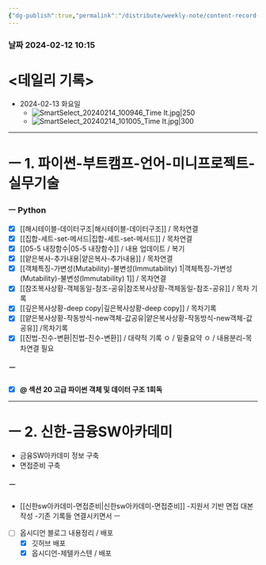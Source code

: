 ```yaml
---
{"dg-publish":true,"permalink":"/distribute/weekly-note/content-record-folder/2024-02-11-w2/","tags":["데일리-주간-기록"],"noteIcon":""}
---
```


### 날짜 2024-02-12 10:15

# <데일리 기록> 

- 2024-02-13 화요일
	- ![SmartSelect_20240214_100946_Time It.jpg|250](/img/user/%EC%B2%A8%EB%B6%80%ED%8C%8C%EC%9D%BC/SmartSelect_20240214_100946_Time%20It.jpg)
	- ![SmartSelect_20240214_101005_Time It.jpg|300](/img/user/%EC%B2%A8%EB%B6%80%ED%8C%8C%EC%9D%BC/SmartSelect_20240214_101005_Time%20It.jpg)


-------------------------------

# ㅡ 1. 파이썬-부트캠프-언어-미니프로젝트-실무기술

### ㅡ Python
- [x] [[해시테이블-데이터구조\|해시테이블-데이터구조]] / 목차연결
- [x] [[집합-세트-set-메서드\|집합-세트-set-메서드]] / 목차연결
- [x] [[05-5 내장함수\|05-5 내장함수]] / 내용 업데이트 / 복기
- [x] [[얕은복사-추가내용\|얕은복사-추가내용]] / 목차연결
- [x] [[객체특징-가변성(Mutability)-불변성(Immutability) 1\|객체특징-가변성(Mutability)-불변성(Immutability) 1]] / 목차연결
- [x] [[참조복사상황-객체동일-참조-공유\|참조복사상황-객체동일-참조-공유]] / 목차 기록
- [x] [[깊은복사상황-deep copy\|깊은복사상황-deep copy]] / 목차기록
- [x] [[얕은복사상황-작동방식-new객체-값공유\|얕은복사상황-작동방식-new객체-값공유]] /목차기록
- [x] [[진법-진수-변환\|진법-진수-변환]] / 대략적 기록 ㅇ / 밑줄요약 ㅇ / 내용분리-목차연결 필요

##### ㅡ 
- [x] **@ 섹션 20 고급 파이썬 객체 및 데이터 구조 1회독**

---
# ㅡ 2. 신한-금융SW아카데미
- 금융SW아카데미 정보 구축
- 면접준비 구축


##### ㅡ
- [[신한sw아카데미-면접준비\|신한sw아카데미-면접준비]]
	-지원서 기반 면접 대본 작성
	-기존 기록들 연결시키면서
ㅡ
- [ ] 옵시디언 블로그 내용정리 / 배포
	- [x] 깃허브 배포
	- [x] 옵시디언-제텔카스텐 / 배포
